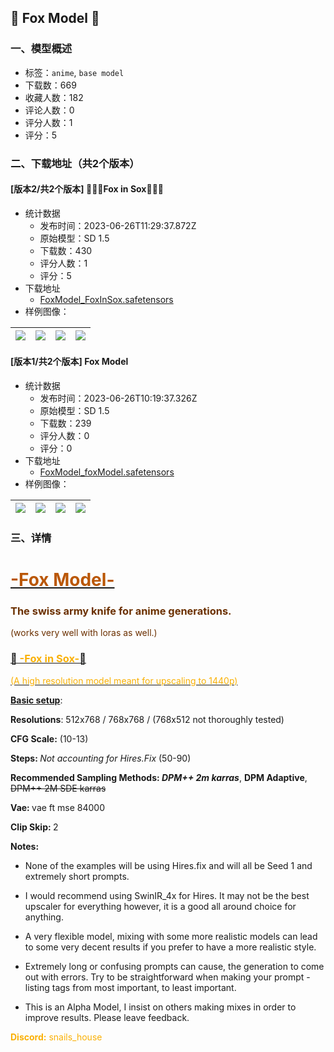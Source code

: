 ## 🦊 Fox Model 🦊
### 一、模型概述

- 标签：`anime`, `base model`
- 下载数：669
- 收藏人数：182
- 评论人数：0
- 评分人数：1
- 评分：5

### 二、下载地址（共2个版本）

#### [版本2/共2个版本] 🧦🦊🧦Fox in Sox🧦🦊🧦

- 统计数据
  - 发布时间：2023-06-26T11:29:37.872Z
  - 原始模型：SD 1.5
  - 下载数：430
  - 评分人数：1
  - 评分：5
- 下载地址
  - [FoxModel_FoxInSox.safetensors](https://civitai.com/api/download/models/104374)
- 样例图像：

| <img src="https://image.civitai.com/xG1nkqKTMzGDvpLrqFT7WA/e45fa1b2-9718-49d9-bd5d-a40f281cbc7c/width=450/1294694.jpeg" /> | <img src="https://image.civitai.com/xG1nkqKTMzGDvpLrqFT7WA/046d30de-748d-4414-95dd-dbe3d6faccaf/width=450/1295291.jpeg" /> | <img src="https://image.civitai.com/xG1nkqKTMzGDvpLrqFT7WA/97ab286e-1312-4e29-9bcc-b59b9ab725aa/width=450/1294766.jpeg" /> | <img src="https://image.civitai.com/xG1nkqKTMzGDvpLrqFT7WA/c204b822-88a7-4720-9da7-8b5fd8ce09f2/width=450/1294698.jpeg" /> |
| ---- | ---- | ---- | ---- |

#### [版本1/共2个版本] Fox Model

- 统计数据
  - 发布时间：2023-06-26T10:19:37.326Z
  - 原始模型：SD 1.5
  - 下载数：239
  - 评分人数：0
  - 评分：0
- 下载地址
  - [FoxModel_foxModel.safetensors](https://civitai.com/api/download/models/88168)
- 样例图像：

| <img src="https://image.civitai.com/xG1nkqKTMzGDvpLrqFT7WA/083840d5-3be7-4f2f-a2ba-62383e31d39b/width=450/1014512.jpeg" /> | <img src="https://image.civitai.com/xG1nkqKTMzGDvpLrqFT7WA/c0a9afc6-3c72-4135-b28a-2a2bcdc69f87/width=450/1015457.jpeg" /> | <img src="https://image.civitai.com/xG1nkqKTMzGDvpLrqFT7WA/f3a95b13-2aca-4e35-9356-50bc04050972/width=450/1013384.jpeg" /> | <img src="https://image.civitai.com/xG1nkqKTMzGDvpLrqFT7WA/65088c24-2e8e-4216-bb57-5b0c7e899797/width=450/1013435.jpeg" /> |
| ---- | ---- | ---- | ---- |


### 三、详情
<h1 id="heading-2233"><u><span style="color:rgb(186, 87, 6)">-Fox Model-</span></u></h1><h3 id="heading-2234"><strong><span style="color:rgb(107, 48, 0)">The swiss army knife for anime generations</span></strong><span style="color:rgb(107, 48, 0)">.</span></h3><p><span style="color:rgb(107, 48, 0)">(works very well with loras as well.)</span></p><h3 id="heading-118"><a target="_blank" rel="ugc" href="https://emojipedia.org/socks/"><u>🧦<span style="color:rgb(250, 176, 5)"> -Fox in Sox-</span>🧦</u></a></h3><p><u><span style="color:rgb(250, 176, 5)">(A high resolution model meant for upscaling to 1440p)</span></u></p><p><strong><u>Basic setup</u></strong>:</p><p><strong>Resolutions</strong>: 512x768 / 768x768 / (768x512 not thoroughly tested)</p><p><strong>CFG Scale:</strong> (10-13)</p><p><strong>Steps: </strong><em>Not accounting for Hires.Fix </em>(50-90)</p><p><strong>Recommended Sampling Methods: <em>DPM++ 2m karras</em></strong>, <strong>DPM Adaptive</strong>, <s>DPM++ 2M SDE karras</s></p><p><strong>Vae: </strong>vae ft mse 84000</p><p><strong>Clip Skip: </strong>2</p><p><strong>Notes:</strong></p><ul><li><p>None of the examples will be using Hires.fix and will all be Seed 1 and extremely short prompts.</p></li><li><p>I would recommend using SwinIR_4x for Hires. It may not be the best upscaler for everything however, it is a good all around choice for anything.</p></li><li><p>A very flexible model, mixing with some more realistic models can lead to some very decent results if you prefer to have a more realistic style.</p></li><li><p>Extremely long or confusing prompts can cause, the generation to come out with errors. Try to be straightforward when making your prompt - listing tags from most important, to least important.</p></li><li><p>This is an Alpha Model, I insist on others making mixes in order to improve results. Please leave feedback.</p></li></ul><p><strong><span style="color:rgb(250, 176, 5)">Discord:</span></strong><span style="color:rgb(250, 176, 5)"> snails_house</span></p>